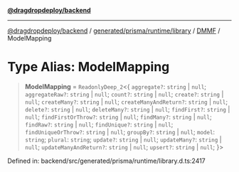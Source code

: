 [**@dragdropdeploy/backend**](../../../../../../../README.md)

***

[@dragdropdeploy/backend](../../../../../../../README.md) / [generated/prisma/runtime/library](../../../README.md) / [DMMF](../README.md) / ModelMapping

# Type Alias: ModelMapping

> **ModelMapping** = `ReadonlyDeep_2`\<\{ `aggregate?`: `string` \| `null`; `aggregateRaw?`: `string` \| `null`; `count?`: `string` \| `null`; `create?`: `string` \| `null`; `createMany?`: `string` \| `null`; `createManyAndReturn?`: `string` \| `null`; `delete?`: `string` \| `null`; `deleteMany?`: `string` \| `null`; `findFirst?`: `string` \| `null`; `findFirstOrThrow?`: `string` \| `null`; `findMany?`: `string` \| `null`; `findRaw?`: `string` \| `null`; `findUnique?`: `string` \| `null`; `findUniqueOrThrow?`: `string` \| `null`; `groupBy?`: `string` \| `null`; `model`: `string`; `plural`: `string`; `update?`: `string` \| `null`; `updateMany?`: `string` \| `null`; `updateManyAndReturn?`: `string` \| `null`; `upsert?`: `string` \| `null`; \}\>

Defined in: backend/src/generated/prisma/runtime/library.d.ts:2417
